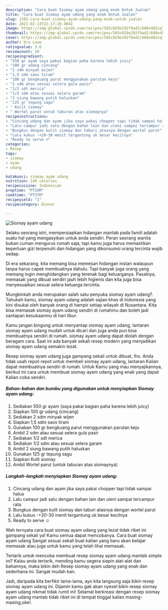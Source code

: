 ```yaml
---
description: "Cara buat Siomay ayam udang yang enak Untuk Jualan"
title: "Cara buat Siomay ayam udang yang enak Untuk Jualan"
slug: 1392-cara-buat-siomay-ayam-udang-yang-enak-untuk-jualan
date: 2021-02-13T22:17:20.484Z
image: https://img-global.cpcdn.com/recipes/585c029e292f9ad2/680x482cq70/siomay-ayam-udang-foto-resep-utama.jpg
thumbnail: https://img-global.cpcdn.com/recipes/585c029e292f9ad2/680x482cq70/siomay-ayam-udang-foto-resep-utama.jpg
cover: https://img-global.cpcdn.com/recipes/585c029e292f9ad2/680x482cq70/siomay-ayam-udang-foto-resep-utama.jpg
author: Ora Lowe
ratingvalue: 3.6
reviewcount: 10
recipeingredient:
- "550 gr ayam saya pakai bagian paha karena lebih juicy"
- "100 gr udang cincang"
- "2 sdm minyak wijen"
- "1,5 sdm saos tiram"
- "100 gr bengkuang parut menggunakan parutan keju"
- "2 sdm atau sesuai selera gula pasir"
- "1/2 sdt merica"
- "1/2 sdm atau sesuai selera garam"
- "2 siung bawang putih haluskan"
- "125 gr tepung sagu"
- " Kulit siomay"
- " Wortel parut untuk taburan atas siomaynya"
recipeinstructions:
- "Cincang udang dan ayam jika saya pakai chopper tapi tidak sampai halus"
- "Lalu campur jadi satu dengan bahan lain dan uleni sampai tercampur rata"
- "Bungkus dengan kulit siomay dan taburi atasnya dengan wortel parut"
- "Lalu kukus -+20-30 menit tergantung uk besar kecilnya"
- "Ready to serve ☺️"
categories:
- Resep
tags:
- siomay
- ayam
- udang

katakunci: siomay ayam udang 
nutrition: 149 calories
recipecuisine: Indonesian
preptime: "PT24M"
cooktime: "PT37M"
recipeyield: "1"
recipecategory: Dinner

---
```



![Siomay ayam udang](https://img-global.cpcdn.com/recipes/585c029e292f9ad2/680x482cq70/siomay-ayam-udang-foto-resep-utama.jpg)

Selaku seorang istri, mempersiapkan hidangan mantab pada famili adalah suatu hal yang mengasyikan untuk anda sendiri. Peran seorang  wanita bukan cuman mengurus rumah saja, tapi kamu juga harus memastikan keperluan gizi terpenuhi dan hidangan yang dikonsumsi orang tercinta wajib sedap.

Di era  sekarang, kita memang bisa memesan hidangan instan walaupun tanpa harus capek membuatnya dahulu. Tapi banyak juga orang yang memang ingin menghidangkan yang terenak bagi keluarganya. Pasalnya, memasak yang dibuat sendiri jauh lebih higienis dan kita juga bisa menyesuaikan sesuai selera keluarga tercinta. 



Mungkinkah anda merupakan salah satu penyuka siomay ayam udang?. Tahukah kamu, siomay ayam udang adalah sajian khas di Indonesia yang kini disukai oleh banyak orang di hampir setiap wilayah di Nusantara. Kita bisa memasak siomay ayam udang sendiri di rumahmu dan boleh jadi santapan kesukaanmu di hari libur.

Kamu jangan bingung untuk menyantap siomay ayam udang, lantaran siomay ayam udang mudah untuk dicari dan juga anda pun bisa membuatnya sendiri di rumah. siomay ayam udang dapat diolah dengan beragam cara. Saat ini ada banyak sekali resep modern yang menjadikan siomay ayam udang semakin lezat.

Resep siomay ayam udang juga gampang sekali untuk dibuat, lho. Anda tidak usah repot-repot untuk membeli siomay ayam udang, lantaran Kalian dapat membuatnya sendiri di rumah. Untuk Kamu yang mau menyajikannya, berikut ini cara untuk membuat siomay ayam udang yang enak yang dapat Kalian coba sendiri.

<!--inarticleads1-->

##### Bahan-bahan dan bumbu yang digunakan untuk menyiapkan Siomay ayam udang:

1. Sediakan 550 gr ayam (saya pakai bagian paha karena lebih juicy)
1. Siapkan 100 gr udang (cincang)
1. Sediakan 2 sdm minyak wijen
1. Siapkan 1,5 sdm saos tiram
1. Gunakan 100 gr bengkuang parut menggunakan parutan keju
1. Ambil 2 sdm atau sesuai selera gula pasir
1. Sediakan 1/2 sdt merica
1. Sediakan 1/2 sdm atau sesuai selera garam
1. Ambil 2 siung bawang putih haluskan
1. Gunakan 125 gr tepung sagu
1. Siapkan  Kulit siomay
1. Ambil  Wortel parut (untuk taburan atas siomaynya)




<!--inarticleads2-->

##### Langkah-langkah menyiapkan Siomay ayam udang:

1. Cincang udang dan ayam jika saya pakai chopper tapi tidak sampai halus
1. Lalu campur jadi satu dengan bahan lain dan uleni sampai tercampur rata
1. Bungkus dengan kulit siomay dan taburi atasnya dengan wortel parut
1. Lalu kukus -+20-30 menit tergantung uk besar kecilnya
1. Ready to serve ☺️




Wah ternyata cara buat siomay ayam udang yang lezat tidak ribet ini gampang sekali ya! Kamu semua dapat mencobanya. Cara buat siomay ayam udang Sangat sesuai sekali buat kalian yang baru akan belajar memasak atau juga untuk kamu yang telah lihai memasak.

Tertarik untuk mencoba membuat resep siomay ayam udang mantab simple ini? Kalau anda tertarik, mending kamu segera siapin alat-alat dan bahannya, maka bikin deh Resep siomay ayam udang yang enak dan sederhana ini. Sangat mudah kan. 

Jadi, daripada kita berfikir lama-lama, ayo kita langsung saja bikin resep siomay ayam udang ini. Dijamin kamu gak akan nyesel bikin resep siomay ayam udang nikmat tidak rumit ini! Selamat berkreasi dengan resep siomay ayam udang mantab tidak ribet ini di tempat tinggal kalian masing-masing,oke!.

